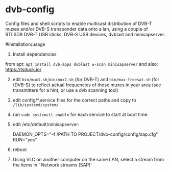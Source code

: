 # dvb-config
Config files and shell scripts to enable multicast distribution of DVB-T muxes and/or DVB-S transponder data onto a lan, using a couple of RTLSDR DVB-T USB sticks, DVB-S USB devices, dvblast and minisapserver.

#installation/usage

1. Install dependencies

from apt: `apt install dvb-apps dvblast w-scan minisapserver`
and also: https://tsduck.io/


2. edit `bin/mux1.sh`,`bin/mux2.sh` (for DVB-T) and `bin/mux-freesat.sh` (for (DVB-S) to reflect actual frequencies of those muxes in your area (see transmitters for a hint, or use a dvb scanning tool)

3. edit config/*.service files for the correct paths and copy to `/lib/systemd/system/`

4. run `sudo systemctl enable` for each service to start at boot time.

5. edit /etc/default/minisapserver:

	DAEMON_OPTS="-f /PATH TO PROJECT/dvb-config/config/sap.cfg"
	RUN="yes"
6. reboot

7. Using VLC on another computer on the same LAN, select a stream from the items in ' Network streams (SAP)'
